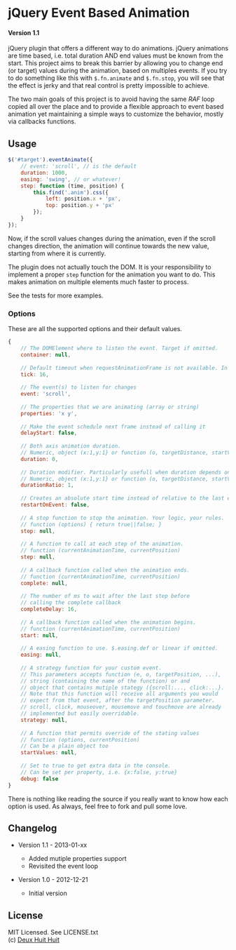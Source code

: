 # jQuery Event Based Animation

#### Version 1.1

jQuery plugin that offers a different way to do animations. jQuery animations are time based,
i.e. total duration AND end values must be known from the start.
This project aims to break this barrier by allowing
you to change end (or target) values during the animation, based on multiples events. If you try
to do something like this with `$.fn.animate` and `$.fn.stop`, you will see that the effect is
jerky and that real control is pretty impossible to achieve. 

The two main goals of this project is to avoid having the same *RAF* loop copied all over
the place and to provide a flexible approach to event based animation yet maintaining a
simple ways to customize the behavior, mostly via callbacks functions.

## Usage

````javascript
$('#target').eventAnimate({
	// event: 'scroll', // is the default
	duration: 1000,
	easing: 'swing', // or whatever!
	step: function (time, position) {
		this.find('.anim').css({
			left: position.x + 'px',
			top: position.y + 'px'
		});
	}
});
````

Now, if the scroll values changes during the animation, even if the scroll
changes direction, the animation will continue towards the new value, starting
from where it is currently.

The plugin does not actually touch the DOM. It is your responsibility to implement
a proper `step` function for the animation you want to do. This makes animation on multiple elements
much faster to process.

See the tests for more examples.

### Options

These are all the supported options and their default values.

````javascript
{
	// The DOMElement where to listen the event. Target if omitted.
	container: null,
	
	// Default timeout when requestAnimationFrame is not available. In ms.
	tick: 16,
	
	// The event(s) to listen for changes
	event: 'scroll', 
	
	// The properties that we are animating (array or string)
	properties: 'x y',
	
	// Make the event schedule next frame instead of calling it
	delayStart: false,
	
	// Both axis animation duration.
	// Numeric, object (x:1,y:1} or function (o, targetDistance, startValues, targetValues)
	duration: 0, 
	
	// Duration modifier. Particularly usefull when duration depends on distance.
	// Numeric, object (x:1,y:1} or function (o, targetDistance, startValues, targetValues)
	durationRatio: 1, 
	
	// Creates an absolute start time instead of relative to the last event
	restartOnEvent: false,
	
	// A stop function to stop the animation. Your logic, your rules.
	// function (options) { return true||false; }
	stop: null,
	
	// A function to call at each step of the animation.
	// function (currentAnimationTime, currentPosition)
	step: null,
	
	// A callback function called when the animation ends.
	// function (currentAnimationTime, currentPosition)
	complete: null,
	
	// The number of ms to wait after the last step before
	// calling the complete callback
	completeDelay: 16,
	
	// A callback function called when the animation begins.
	// function (currentAnimationTime, currentPosition)
	start: null, 
	
	// A easing function to use. $.easing.def or linear if omitted.
	easing: null,
	
	// A strategy function for your custom event.
	// This parameters accepts function (e, o, targetPosition, ...),
	// string (containing the name of the function) or and
	// object that contains mutiple stategy ({scroll:..., click:...}.
	// Note that this function will receive all arguments you would
	// expect from that event, after the targetPosition parameter.
	// scroll, click, mouseover, mousemove and touchmove are already
	// implemented but easily overridable.
	strategy: null,
	
	// A function that permits override of the stating values
	// function (options, currentPosition)
	// Can be a plain object too
	startValues: null, 
	
	// Set to true to get extra data in the console.
	// Can be set per property, i.e. {x:false, y:true}
	debug: false
}
````

There is nothing like reading the source if you really want to know how each option is used.
As always, feel free to fork and pull some love.

## Changelog

- Version 1.1 - 2013-01-xx
	- Added mutiple properties support
	- Revisited the event loop

- Version 1.0 - 2012-12-21
	- Initial version
	
## License

MIT Licensed. See LICENSE.txt    
(c) [Deux Huit Huit](http://www.deuxhuithuit.com/?ref=github)